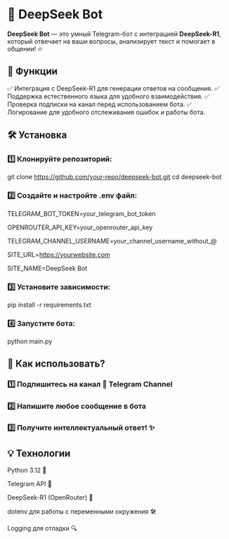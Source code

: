 # **🤖 DeepSeek Bot**

**DeepSeek Bot** — это умный Telegram-бот с интеграцией **DeepSeek-R1**, который отвечает на ваши вопросы, анализирует текст и помогает в общении! 🔥

## **🚀 Функции**

✅ Интеграция с DeepSeek-R1 для генерации ответов на сообщения.
✅ Поддержка естественного языка для удобного взаимодействия.
✅ Проверка подписки на канал перед использованием бота.
✅ Логирование для удобного отслеживания ошибок и работы бота.

## **🛠 Установка**

### 1️⃣ Клонируйте репозиторий:

git clone https://github.com/your-repo/deepseek-bot.git
cd deepseek-bot

### 2️⃣ Создайте и настройте .env файл:

TELEGRAM_BOT_TOKEN=your_telegram_bot_token

OPENROUTER_API_KEY=your_openrouter_api_key

TELEGRAM_CHANNEL_USERNAME=your_channel_username_without_@

SITE_URL=https://yourwebsite.com

SITE_NAME=DeepSeek Bot

### 3️⃣ Установите зависимости:

pip install -r requirements.txt

### 4️⃣ Запустите бота:

python main.py

## 🎨 Как использовать?

### 1️⃣ Подпишитесь на канал 📢 Telegram Channel
### 2️⃣ Напишите любое сообщение в бота
### 3️⃣ Получите интеллектуальный ответ! ✨

## **💡 Технологии**

Python 3.12 🐍

Telegram API 🤖

DeepSeek-R1 (OpenRouter) 🧠

dotenv для работы с переменными окружения 🛠

Logging для отладки 🔍
